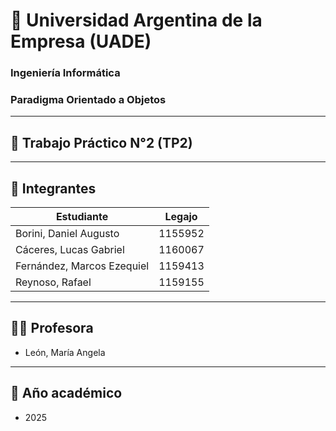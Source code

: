 # 📘 Universidad Argentina de la Empresa (UADE)
### Ingeniería Informática
### Paradigma Orientado a Objetos

---

## 📝 Trabajo Práctico N°2 (TP2)

---

## 👥 Integrantes

| Estudiante                 | Legajo   |
|----------------------------|----------|
| Borini, Daniel Augusto     | 1155952  |
| Cáceres, Lucas Gabriel     | 1160067  |
| Fernández, Marcos Ezequiel | 1159413  |
| Reynoso, Rafael            | 1159155  |

---

## 👨‍🏫 Profesora

- León, María Angela

---

## 📅 Año académico

- 2025  